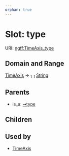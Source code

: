 ```yaml
---
orphan: true
---
```


# Slot: type



URI: [ngff:TimeAxis_type](https://w3id.org/ome/ngff/TimeAxis_type)


## Domain and Range

[TimeAxis](TimeAxis.md) &#8594;  <sub>1..1</sub> [String](types/String.md)

## Parents

 *  is_a: [➞type](axis__type.md)

## Children


## Used by

 * [TimeAxis](TimeAxis.md)

